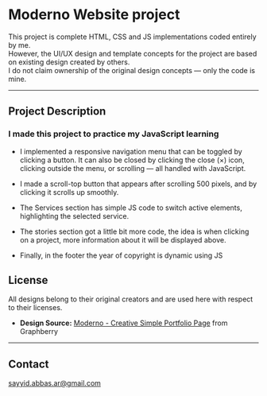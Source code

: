 # Moderno Website project

This project is complete HTML, CSS and JS implementations coded entirely by me.  
However, the UI/UX design and template concepts for the project are based on existing design created by others.  
I do not claim ownership of the original design concepts — only the code is mine.

---

## Project Description
### I made this project to practice my JavaScript learning

- I implemented a responsive navigation menu that can be toggled by clicking a button. It can also be closed by clicking the close (×) icon, clicking outside the menu, or scrolling — all handled with JavaScript.

- I made a scroll-top button that appears after scrolling 500 pixels, and by clicking it scrolls up smoothly.

- The Services section has simple JS code to switch active elements, highlighting the selected service.

- The stories section got a little bit more code, the idea is when clicking on a project, more information about it will be displayed above.

- Finally, in the footer the year of copyright is dynamic using JS 

## License
All designs belong to their original creators and are used here with respect to their licenses.

- **Design Source:** [Moderno - Creative Simple Portfolio Page](https://www.graphberry.com/item/moderno-creative-simpleportfolio-page) from Graphberry
---

## Contact

sayyid.abbas.ar@gmail.com
